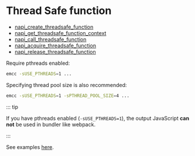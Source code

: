 # Thread Safe function

- [napi_create_threadsafe_function](https://nodejs.org/dist/v16.15.0/docs/api/n-api.html#napi_create_threadsafe_function)
- [napi_get_threadsafe_function_context](https://nodejs.org/dist/v16.15.0/docs/api/n-api.html#napi_get_threadsafe_function_context)
- [napi_call_threadsafe_function](https://nodejs.org/dist/v16.15.0/docs/api/n-api.html#napi_call_threadsafe_function)
- [napi_acquire_threadsafe_function](https://nodejs.org/dist/v16.15.0/docs/api/n-api.html#napi_acquire_threadsafe_function)
- [napi_release_threadsafe_function](https://nodejs.org/dist/v16.15.0/docs/api/n-api.html#napi_release_threadsafe_function)

Require pthreads enabled:

```bash
emcc -sUSE_PTHREADS=1 ...
```

Specifying thread pool size is also recommended:

```bash
emcc -sUSE_PTHREADS=1 -sPTHREAD_POOL_SIZE=4 ...
```

::: tip

If you have pthreads enabled (`-sUSE_PTHREADS=1`),
the output JavaScript **can not** be used in bundler like webpack.

:::

See examples [here](https://github.com/toyobayashi/node-addon-examples/tree/emnapi/async_work_thread_safe_function/napi).
